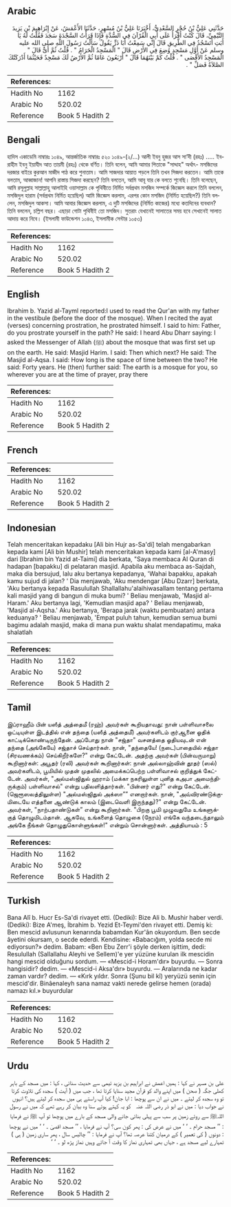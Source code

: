 ## Arabic


<div dir="rtl" lang="ar" style={{fontSize:'larger',backgroundColor:'#f8f9fa',padding:20}}>
حَدَّثَنِي عَلِيُّ بْنُ حُجْرٍ السَّعْدِيُّ، أَخْبَرَنَا عَلِيُّ بْنُ مُسْهِرٍ، حَدَّثَنَا الأَعْمَشُ، عَنْ إِبْرَاهِيمَ بْنِ يَزِيدَ التَّيْمِيِّ، قَالَ كُنْتُ أَقْرَأُ عَلَى أَبِي الْقُرْآنَ فِي السُّدَّةِ فَإِذَا قَرَأْتُ السَّجْدَةَ سَجَدَ فَقُلْتُ لَهُ يَا أَبَتِ أَتَسْجُدُ فِي الطَّرِيقِ قَالَ إِنِّي سَمِعْتُ أَبَا ذَرٍّ يَقُولُ سَأَلْتُ رَسُولَ اللَّهِ صلى الله عليه وسلم عَنْ أَوَّلِ مَسْجِدٍ وُضِعَ فِي الأَرْضِ قَالَ ‏"‏ الْمَسْجِدُ الْحَرَامُ ‏"‏ ‏.‏ قُلْتُ ثُمَّ أَىٌّ قَالَ ‏"‏ الْمَسْجِدُ الأَقْصَى ‏"‏ ‏.‏ قُلْتُ كَمْ بَيْنَهُمَا قَالَ ‏"‏ أَرْبَعُونَ عَامًا ثُمَّ الأَرْضُ لَكَ مَسْجِدٌ فَحَيْثُمَا أَدْرَكَتْكَ الصَّلاَةُ فَصَلِّ ‏"‏ ‏.‏
</div>
<div style={{backgroundColor:'#f8f9fa',padding:20, marginBottom: 10}}><table> <thead> <tr> <th>References:</th> <th></th> </tr> </thead> <tbody><tr><td>Hadith No</td><td>1162</td></tr><tr><td>Arabic No</td><td>520.02</td></tr><tr><td>Reference</td><td>Book 5 Hadith 2</td></tr></tbody></table></div>

## Bengali


<div dir="ltr" lang="bn" style={{fontSize:'larger',backgroundColor:'#f8f9fa',padding:20}}>
হাদিস একাডেমি নাম্বারঃ ১০৪৯, আন্তর্জাতিক নাম্বারঃ ৫২০ ১০৪৯-(২/...) আলী ইবনু হুজর আস সা’দী (রহঃ) ..... ইবরাহীম ইবনু ইয়াযীদ আত তায়মী (রহঃ) থেকে বর্ণিত। তিনি বলেন, আমি আমার পিতাকে "সাদ্দাহ" অর্থাৎ- মসজিদের দরজার বাইরে কুরআন মাজীদ পাঠ করে শুনাতাম। আমি সাজদার আয়াত পড়লে তিনি তখন সিজদা করতেন। আমি তাকে বলতাম, আব্বাজান! আপনি রাস্তায় সিজদা করছেন? তিনি বলতেন, আমি আবূ যার কে বলতে শুনেছি। তিনি বলেছেন, আমি রসূলুল্লাহ সাল্লাল্লাহু আলাইহি ওয়াসাল্লাম কে পৃথিবীতে নির্মিত সর্বপ্রথম মসজিদ সম্পর্কে জিজ্ঞেস করলে তিনি বললেন, মসজিদুল হারাম (সর্বপ্রথম নির্মিত হয়েছিল) আমি জিজ্ঞেস করলাম, এরপর কোন মসজিদ (নির্মিত হয়েছিল?) তিনি বললেন, মসজিদুল আকসা। আমি আবার জিজ্ঞেস করলাম, এ দুটি মসজিদের (নির্মিত কাজের) মধ্যে কতদিনের ব্যবধান? তিনি বললেন, চল্লিশ বছর। এছাড়া গোটা পৃথিবীই তো মসজিদ। সুতরাং যেখানেই সালাতের সময় হবে সেখানেই সালাত আদায় করে নিবে। (ইসলামী ফাউন্ডেশন ১০৪৩, ইসলামীক সেন্টার ১০৫৩)
</div>
<div style={{backgroundColor:'#f8f9fa',padding:20, marginBottom: 10}}><table> <thead> <tr> <th>References:</th> <th></th> </tr> </thead> <tbody><tr><td>Hadith No</td><td>1162</td></tr><tr><td>Arabic No</td><td>520.02</td></tr><tr><td>Reference</td><td>Book 5 Hadith 2</td></tr></tbody></table></div>

## English


<div dir="ltr" lang="en" style={{fontSize:'larger',backgroundColor:'#f8f9fa',padding:20}}>
Ibrahim b. Yazid al-Tayml reported:I used to read the Qur'an with my father in the vestibule (before the door of the mosque). When I recited the ayat (verses) concerning prostration, he prostrated himself. I said to him: Father, do you prostrate yourself in the path? He said: I heard Abu Dharr saying: I asked the Messenger of Allah (ﷺ) about the mosque that was first set up on the earth. He said: Masjid Harim. I said: Then which next? He said: The Masjid al-Aqsa. I said: How long is the space of time between the two? He said: Forty years. He (then) further said: The earth is a mosque for you, so wherever you are at the time of prayer, pray there
</div>
<div style={{backgroundColor:'#f8f9fa',padding:20, marginBottom: 10}}><table> <thead> <tr> <th>References:</th> <th></th> </tr> </thead> <tbody><tr><td>Hadith No</td><td>1162</td></tr><tr><td>Arabic No</td><td>520.02</td></tr><tr><td>Reference</td><td>Book 5 Hadith 2</td></tr></tbody></table></div>

## French


<div dir="ltr" lang="fr" style={{fontSize:'larger',backgroundColor:'#f8f9fa',padding:20}}>

</div>
<div style={{backgroundColor:'#f8f9fa',padding:20, marginBottom: 10}}><table> <thead> <tr> <th>References:</th> <th></th> </tr> </thead> <tbody><tr><td>Hadith No</td><td>1162</td></tr><tr><td>Arabic No</td><td>520.02</td></tr><tr><td>Reference</td><td>Book 5 Hadith 2</td></tr></tbody></table></div>

## Indonesian


<div dir="ltr" lang="id" style={{fontSize:'larger',backgroundColor:'#f8f9fa',padding:20}}>
Telah menceritakan kepadaku [Ali bin Hujr as-Sa'di] telah mengabarkan kepada kami [Ali bin Mushir] telah menceritakan kepada kami [al-A'masy] dari [Ibrahim bin Yazid at-Taimi] dia berkata, "Saya membaca Al Quran di hadapan [bapakku] di pelataran masjid. Apabila aku membaca as-Sajdah, maka dia bersujud, lalu aku bertanya kepadanya, 'Wahai bapakku, apakah kamu sujud di jalan? ' Dia menjawab, 'Aku mendengar [Abu Dzarr] berkata, 'Aku bertanya kepada Rasulullah Shallallahu'alaihiwasallam tentang pertama kali masjid yang di bangun di muka bumi? ' Beliau menjawab, 'Masjid al-Haram.' Aku bertanya lagi, 'Kemudian masjid apa? ' Beliau menjawab, 'Masjid al-Aqsha.' Aku bertanya, 'Berapa jarak (waktu pembuatan) antara keduanya? ' Beliau menjawab, 'Empat puluh tahun, kemudian semua bumi bagimu adalah masjid, maka di mana pun waktu shalat mendapatimu, maka shalatlah
</div>
<div style={{backgroundColor:'#f8f9fa',padding:20, marginBottom: 10}}><table> <thead> <tr> <th>References:</th> <th></th> </tr> </thead> <tbody><tr><td>Hadith No</td><td>1162</td></tr><tr><td>Arabic No</td><td>520.02</td></tr><tr><td>Reference</td><td>Book 5 Hadith 2</td></tr></tbody></table></div>

## Tamil


<div dir="ltr" lang="ta" style={{fontSize:'larger',backgroundColor:'#f8f9fa',padding:20}}>
இப்ராஹீம் பின் யஸீத் அத்தைமீ (ரஹ்) அவர்கள் கூறியதாவது: நான் பள்ளிவாசலை ஒட்டியுள்ள இடத்தில் என் தந்தை (யஸீத் அத்தைமீ) அவர்களிடம் குர்ஆனை ஓதிக் காட்டிக்கொண்டிருந்தேன். அப்போது நான் "சஜ்தா" வசனத்தை ஓதியவுடன் என் தந்தை (அங்கேயே) சஜ்தாச் செய்தார்கள். நான், "தந்தையே! (நடை)பாதையில் சஜ்தா (சிரவணக்கம்) செய்கிறீர்களே?" என்று கேட்டேன். அதற்கு அவர்கள் (பின்வருமாறு) கூறினார்கள்: அபூதர் (ரலி) அவர்கள் கூறினார்கள்: நான் அல்லாஹ்வின் தூதர் (ஸல்) அவர்களிடம், பூமியில் முதன் முதலில் அமைக்கப்பெற்ற பள்ளிவாசல் குறித்துக் கேட்டேன். அவர்கள், "அல்மஸ்ஜிதுல் ஹராம் (மக்கா நகரிலுள்ள புனித கஅபா அமைந்திருக்கும்) பள்ளிவாசல்" என்று பதிலளித்தார்கள். "பின்னர் எது?" என்று கேட்டேன். (ஜெரூஸலத்திலுள்ள) "அல்மஸ்ஜிதுல் அக்ஸா”” எனறார்கள். நான், "அவ்விரண்டுக்குமிடையே எத்தனை ஆண்டுக் காலம் (இடைவெளி இருந்தது)?" என்று கேட்டேன். அவர்கள், "நாற்பதாண்டுகள்” என்று கூறினார்கள். "பிறகு பூமி முழுவதுமே உங்களுக்குத் தொழுமிடம்தான். ஆகவே, உங்களைத் தொழுகை (நேரம்) எங்கே வந்தடைந்தாலும் அங்கே நீங்கள் தொழுதுகொள்ளுங்கள்!" என்றும் சொன்னார்கள். அத்தியாயம் : 5
</div>
<div style={{backgroundColor:'#f8f9fa',padding:20, marginBottom: 10}}><table> <thead> <tr> <th>References:</th> <th></th> </tr> </thead> <tbody><tr><td>Hadith No</td><td>1162</td></tr><tr><td>Arabic No</td><td>520.02</td></tr><tr><td>Reference</td><td>Book 5 Hadith 2</td></tr></tbody></table></div>

## Turkish


<div dir="ltr" lang="tr" style={{fontSize:'larger',backgroundColor:'#f8f9fa',padding:20}}>
Bana Alî b. Hucr Es-Sa'di rivayet etti. (Dediki): Bize Ali b. Mushir haber verdi. (Dediki): Bize A'meş, İbrahim b. Yezid Et-Teymi'den rivayet etti. Demiş ki: Ben mescid avlusunun kenarında babamdan Kur'ân okuyordum. Ben secde âyetini okursam, o secde ederdi. Kendisine: «Babacığım, yolda secde mi ediyorsun?» dedim. Babam: «Ben Ebu Zerr'i şöyle derken işittim, dedi: Resulullah (Sallallahu Aleyhi ve Sellem)'e yer yüzüne kurulan ilk mescidin hangi mescid olduğunu sordum. — «Mescid-i Horam'dır» buyurdu. — Sonra hangisidir? dedim. — «Mescid-i Aksa'dır» buyurdu. — Aralarında ne kadar zaman vardır? dedim. — «Kırk yıldır. Sonra (Şunu bil kî) yeryüzü senin için mescid'dir. Binâenaleyh sana namaz vakti nerede gelirse hemen (orada) namazı kıl.» buyurdular
</div>
<div style={{backgroundColor:'#f8f9fa',padding:20, marginBottom: 10}}><table> <thead> <tr> <th>References:</th> <th></th> </tr> </thead> <tbody><tr><td>Hadith No</td><td>1162</td></tr><tr><td>Arabic No</td><td>520.02</td></tr><tr><td>Reference</td><td>Book 5 Hadith 2</td></tr></tbody></table></div>

## Urdu


<div dir="rtl" lang="ur" style={{fontSize:'larger',backgroundColor:'#f8f9fa',padding:20}}>
علی بن مسہر نے کہا : ہمیں اعمش نے ابراہیم بن یزید تیمی سے حدیث سنائی ، کہا : میں مسجد کے باہر کھلی جگہ ( صحن ) میں اپنے والد کو قرآن مجید سنایا کرتا تھا ، جب میں ( آیت ) سجدہ کی تلاوت کرتا تو وہ سجدہ کر لیتے ۔ میں نے ان سے پوچھا : ابا جان! کیا آپ راستے ہی میں سجدہ کر لیتے ہیں؟ انہوں نے جواب دیا : میں نے ابو ذر ‌رضی ‌اللہ ‌عنہ ‌ ‌ کو یہ کہتے ہوئے سنا وہ بیان کر رہے تھے کہ میں نے رسول اللہﷺ سے روئے زمین پر سب سے پہلی بنائی جانے والی مسجد کے بارے میں پوچھا تو آپ ﷺ نے فرمایا : ’’ مسجد حرام ۔ ‘ ‘ میں نے عرض کی : پھر کون سی؟ آپ نے فرمایا ، ’’ مسجد اقصیٰ ۔ ‘ ‘ میں نے پوچھا : دونوں ( کی تعمیر ) کے درمیان کتنا عرصہ تھا؟ آپ نے فرمایا : ’’ چالیس سال ، پھر ساری زمین ( ہی ) تمہارے لیے مسجد ہے ، جہاں بھی تمہاری نماز کا وقت آ جائے وہیں نماز پڑھ لو ۔ ‘ ‘
</div>
<div style={{backgroundColor:'#f8f9fa',padding:20, marginBottom: 10}}><table> <thead> <tr> <th>References:</th> <th></th> </tr> </thead> <tbody><tr><td>Hadith No</td><td>1162</td></tr><tr><td>Arabic No</td><td>520.02</td></tr><tr><td>Reference</td><td>Book 5 Hadith 2</td></tr></tbody></table></div>